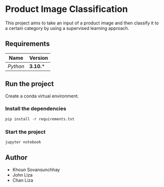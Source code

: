 # Product Image Classification

This project aims to take an input of a product image and then classify it to a certain category by using a supervised learning approach.

## Requirements

| Name | Version |
|-|-|
| *Python* | **3.10.*** |

## Run the project

Create a conda virtual environment.

### Install the dependencies

```py
pip install -r requirements.txt
```

### Start the project

```py
jupyter notebook
```

## Author

- Khoun Sovansunchhay
- John Liza
- Chan Liza
